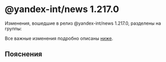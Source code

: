 # @yandex-int/news 1.217.0

<!-- ЧЕЛОВЕЧЕСКОЕ ВСТУПЛЕНИЕ -->

Изменения, вошедшие в релиз @yandex-int/news 1.217.0, разделены на группы:

Все важные изменения подробно описаны [ниже](#Пояснения).

## Пояснения

